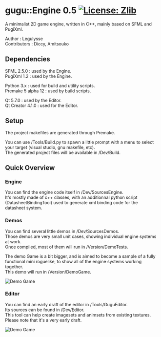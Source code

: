 # gugu::Engine 0.5 [![License: Zlib](https://img.shields.io/badge/License-Zlib-lightgrey.svg)](https://opensource.org/licenses/Zlib)

A minimalist 2D game engine, written in C++, mainly based on SFML and PugiXml.

Author : Legulysse  
Contributors : Diccy, Amitsouko

## Dependencies

SFML 2.5.0 : used by the Engine.  
PugiXml 1.2 : used by the Engine.  

Python 3.x : used for build and utility scripts.  
Premake 5 alpha 12 : used by build scripts.  

Qt 5.7.0 : used by the Editor.  
Qt Creator 4.1.0 : used for the Editor.  

## Setup

The project makefiles are generated through Premake.  

You can use /Tools/Build.py to spawn a little prompt with a menu to select your target (visual studio, gnu makefile, etc).  
The generated project files will be available in /Dev/Build.  

## Quick Overview

### Engine

You can find the engine code itself in /Dev/SourcesEngine.  
It's mostly made of c++ classes, with an additionnal python script (DatasheetBindingTool) used to generate xml binding code for the datasheet system.  

### Demos

You can find several little demos in /Dev/SourcesDemos.  
Those demos are very small unit cases, showing individual engine systems at work.  
Once compiled, most of them will run in /Version/DemoTests.  

The demo Game is a bit bigger, and is aimed to become a sample of a fully functional mini roguelike, to show all of the engine systems working together.  
This demo will run in /Version/DemoGame.  

![Demo Game](/Docs/Pictures/DemoGame.png)

### Editor

You can find an early draft of the editor in /Tools/GuguEditor.  
Its sources can be found in /Dev/Editor.  
This tool can help create imagesets and animsets from existing textures.  
Please note that it's a very early draft.  

![Demo Game](/Docs/Pictures/Editor.png)
